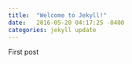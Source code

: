 ```yaml
---
title:  "Welcome to Jekyll!"
date:   2016-05-20 04:17:25 -0400
categories: jekyll update
---
```

First post